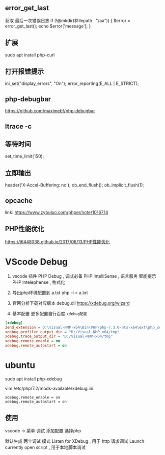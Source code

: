 ## error_get_last
获取 最后一次错误日志
    if (!@mkdir($filepath . "/aa")) {
        $error = error_get_last();
        echo $error['message'];
    }

## 扩展

sudo apt install php-curl

## 打开报错提示
ini_set("display_errors", "On"); 
error_reporting(E_ALL | E_STRICT);

## php-debugbar
https://github.com/maximebf/php-debugbar

## ltrace -c

## 等待时间
set_time_limit(150);

## 立即输出

header('X-Accel-Buffering: no');
ob_end_flush();
ob_implicit_flush(1);

## opcache
link: https://www.zybuluo.com/phper/note/1016714

## PHP性能优化
https://i6448038.github.io/2017/08/13/PHP性能优化

# VScode Debug

1. vscode 插件
PHP Debug , 调式必备
PHP IntelliSense , 语言服务 智能提示
PHP Intelephense , 格式化

1. 导出php环境配置到 a.txt
php -i > a.txt

2. 官网分析下载对应版本 debug.dll 
https://xdebug.org/wizard

3. 基本配置
更多配置自行百度 `xdebug配置`
```php.ini
[xdebug]
zend_extension = D:\Visual-NMP-x64\Bin\PHP\php-7.3.0-nts-x64\ext\php_xdebug-2.7.2-7.3-vc15-nts-x86_64.dll
xdebug.profiler_output_dir = "D:/Visual-NMP-x64/tmp"
xdebug.trace_output_dir = "D:/Visual-NMP-x64/tmp"
xdebug.remote_enable = on
xdebug.remote_autostart = on
```

# ubuntu

sudo apt install php-xdebug

vim /etc/php/7.2/mods-available/xdebug.ini
```
xdebug.remote_enable = on
xdebug.remote_autostart = on
```


## 使用

vscode -> 菜单 调试 添加配置 选择php

默认生成 两个调试 模式
Listen for XDebug , 用于 http 请求调试
Launch currently open script , 用于本地脚本调试
